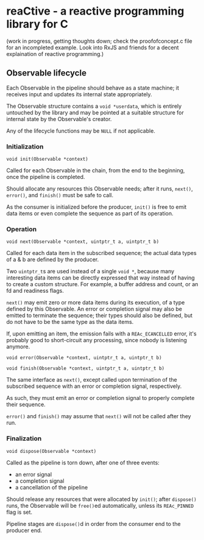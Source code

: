 # reaCtive - a reactive programming library for C

(work in progress, getting thoughts down;
check the proofofconcept.c file for an incompleted example.
Look into RxJS and friends for a decent explaination of reactive programming.)

## Observable lifecycle

Each Observable in the pipeline should behave as a state machine;
it receives input and updates its internal state appropriately.

The Observable structure contains a `void *userdata`, which is
entirely untouched by the library and may be pointed at a suitable
structure for internal state by the Observable's creator.

Any of the lifecycle functions may be `NULL` if not applicable.

### Initialization

`void init(Observable *context)`

Called for each Observable in the chain, from the end to the
beginning, once the pipeline is completed.

Should allocate any resources this Observable needs; after it runs,
`next()`, `error()`, and `finish()` must be safe to call.

As the consumer is initialized before the producer, `init()`
is free to emit data items or even complete the sequence
as part of its operation.

### Operation

`void next(Observable *context, uintptr_t a, uintptr_t b)`

Called for each data item in the subscribed sequence;
the actual data types of a & b are defined by the producer.

Two `uintptr_t`s are used instead of a single `void *`, because
many interesting data items can be directly expressed that way
instead of having to create a custom structure. For example, a
buffer address and count, or an fd and readiness flags.

`next()` may emit zero or more data items during its execution,
of a type defined by this Observable. An error or completion signal
may also be emitted to terminate the sequence; their types should
also be defined, but do not have to be the same type as the data
items.

If, upon emitting an item, the emission fails with a
`REAc_ECANCELLED` error, it's probably good to short-circuit any
processing, since nobody is listening anymore.

`void error(Observable *context, uintptr_t a, uintptr_t b)`

`void finish(Observable *context, uintptr_t a, uintptr_t b)`

The same interface as `next()`, except called upon termination of
the subscribed sequence with an error or completion signal,
respectively.

As such, they must emit an error or completion signal to properly
complete their sequence.

`error()` and `finish()` may assume that `next()` will
not be called after they run.

### Finalization

`void dispose(Observable *context)`

Called as the pipeline is torn down, after one of three events:
* an error signal
* a completion signal
* a cancellation of the pipeline

Should release any resources that were allocated by `init()`;
after `dispose()` runs, the Observable will be `free()`ed
automatically, unless its `REAc_PINNED` flag is set.

Pipeline stages are `dispose()`d in order from the consumer end to the producer end.
